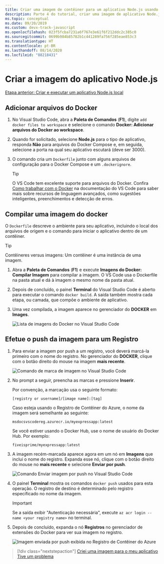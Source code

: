 ```yaml
---
title: Criar uma imagem de contêiner para um aplicativo Node.js usando o Visual Studio Code
description: Parte 4 do tutorial, criar uma imagem de aplicativo Node.js
ms.topic: conceptual
ms.date: 09/20/2019
ms.custom: devx-track-javascript
ms.openlocfilehash: 023f5fcba7231a6f767e3e61f6f212ddc2c385c0
ms.sourcegitcommit: 0699b984b85782b1c441289fa756f285eae853c3
ms.translationtype: HT
ms.contentlocale: pt-BR
ms.lasthandoff: 08/14/2020
ms.locfileid: "88218431"
---
```

# <a name="create-your-nodejs-application-image"></a>Criar a imagem do aplicativo Node.js

[Etapa anterior: Criar e executar um aplicativo Node.js local](tutorial-vscode-docker-node-03.md)

## <a name="add-docker-files"></a>Adicionar arquivos do Docker

1. No Visual Studio Code, abra a **Paleta de Comandos** (**F1**), digite `add docker files to workspace` e selecione o comando **Docker: Adicionar arquivos do Docker ao workspace**.

1. Quando for solicitado, selecione **Node.js** para o tipo de aplicativo, responda **Não** para arquivos do Docker Compose e, em seguida, selecione a porta na qual seu aplicativo escutará (deve ser 3000).

1. O comando cria um `Dockerfile` junto com alguns arquivos de configuração para o Docker Compose e um `.dockerignore`.

    > [!TIP]
    > O VS Code tem excelente suporte para arquivos do Docker. Confira [Como trabalhar com o Docker](https://code.visualstudio.com/docs/azure/docker) na documentação do VS Code para saber mais sobre recursos de linguagem avançados, como sugestões inteligentes, preenchimentos e detecção de erros.

## <a name="build-a-docker-image"></a>Compilar uma imagem do docker

O `Dockerfile` descreve o ambiente para seu aplicativo, incluindo o local dos arquivos de origem e o comando para iniciar o aplicativo dentro de um contêiner.

> [!TIP]
> Contêineres versus imagens: Um contêiner é uma instância de uma imagem.

1. Abra a **Paleta de Comandos** (**F1**) e execute **Imagens do Docker: Compilar Imagem** para compilar a imagem. O VS Code usa o Dockerfile na pasta atual e dá à imagem o mesmo nome da pasta atual.

1. Depois de concluído, o painel **Terminal** do Visual Studio Code é aberto para executar o comando `docker build`. A saída também mostra cada etapa, ou camada, que compõe o ambiente de aplicativo.

1. Uma vez compilada, a imagem aparece no gerenciador do **DOCKER** em **Images**.

    ![Lista de imagens do Docker no Visual Studio Code](media/deploy-containers/image-list.png)

## <a name="push-the-image-to-a-registry"></a>Efetue o push da imagem para um Registro

1. Para enviar a imagem por push a um registro, você deverá marcá-la primeiro com o nome do registro. No gerenciador do **DOCKER**, clique com o botão direito do mouse na imagem **mais recente**.

    ![Comando de marca de imagem no Visual Studio Code](media/deploy-containers/tag-command.png)

1. No prompt a seguir, preencha as marcas e pressione **Inserir**.

    Por convenção, a marcação usa o seguinte formato:

    `[registry or username]/[image name]:[tag]`

    Caso esteja usando o Registro de Contêiner do Azure, o nome da imagem será semelhante ao seguinte:

    `msdocsvscodereg.azurecr.io/myexpressapp:latest`

    Se você estiver usando o Docker Hub, use o nome de usuário do Docker Hub. Por exemplo: 

    `fiveisprime/myexpressapp:latest`

1. A imagem recém-marcada aparece agora em um nó em **Imagens** que inclui o nome do registro. Expanda esse nó, clique com o botão direito do mouse no **mais recente** e selecione **Enviar por push**.

    ![Comando Enviar imagem por push no Visual Studio Code](media/deploy-containers/push-command.png)

1. O painel **Terminal** mostra os comandos `docker push` usados para esta operação. O registro de destino é determinado pelo registro especificado no nome da imagem.

   > [!IMPORTANT]
   > Se a saída exibir "Autenticação necessária", execute `az acr login --name <your registry name>` no terminal.

1. Depois de concluído, expanda o nó **Registros** no gerenciador de extensões do Docker para ver sua imagem no registro.

    ![Imagem enviada por push exibida no Registro de Contêiner do Azure](media/deploy-containers/image-in-acr.png)

> [!div class="nextstepaction"]
> [Criei uma imagem para o meu aplicativo](tutorial-vscode-docker-node-05.md) [Tive um problema](https://www.research.net/r/PWZWZ52?tutorial=docker-extension&step=containerize-app)
